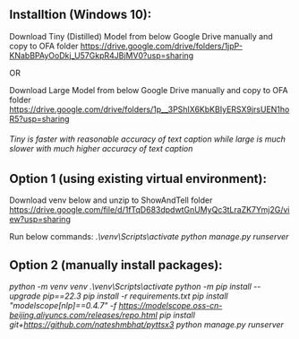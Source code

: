 
## Installtion (Windows 10):
Download Tiny (Distilled) Model from below Google Drive manually and copy to OFA folder https://drive.google.com/drive/folders/1jpP-KNabBPAyOoDkj_U57GkpR4JBjMV0?usp=sharing

OR 

Download Large Model from below Google Drive manually and copy to OFA folder
https://drive.google.com/drive/folders/1p__3PShIX6KbKBIyERSX9jrsUEN1hoR5?usp=sharing

###### Tiny is faster with reasonable accuracy of text caption while large is much slower with much higher accuracy of text caption

## Option 1 (using existing virtual environment): 

Download venv below and unzip to ShowAndTell folder
https://drive.google.com/file/d/1fTqD683dpdwtGnUMyQc3tLraZK7Ymj2G/view?usp=sharing

Run below commands:
*.\venv\Scripts\activate*
*python manage.py runserver*


## Option 2 (manually install packages): 
*python -m venv venv
.\venv\Scripts\activate
python -m pip install --upgrade pip==22.3
pip install -r requirements.txt
pip install "modelscope[nlp]==0.4.7" -f https://modelscope.oss-cn-beijing.aliyuncs.com/releases/repo.html
pip install git+https://github.com/nateshmbhat/pyttsx3
python manage.py runserver*
